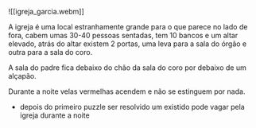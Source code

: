 ![[igreja_garcia.webm]]

A igreja é uma local estranhamente grande para o que parece no lado de fora, cabem umas 30-40 pessoas sentadas, tem 10 bancos e um altar elevado, atrás do altar existem 2 portas, uma leva para a sala do órgão e outra para a sala do coro.

A sala do padre fica debaixo do chão da sala do coro por debaixo de um alçapão.

Durante a noite velas vermelhas acendem e não se estinguem por nada.

- depois do primeiro puzzle ser resolvido um existido pode vagar pela igreja durante a noite